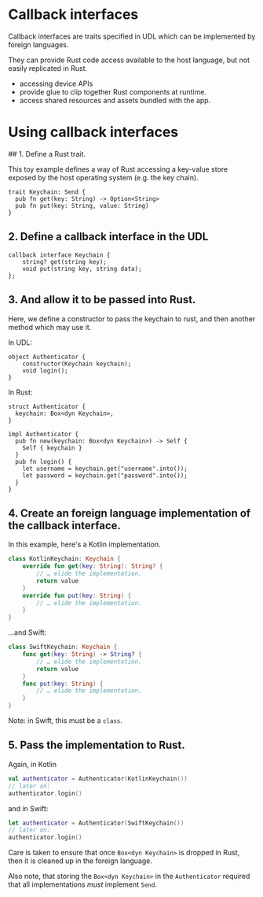 # Callback interfaces

Callback interfaces are traits specified in UDL which can be implemented by foreign languages.

They can provide Rust code access available to the host language, but not easily replicated
in Rust.

 * accessing device APIs
 * provide glue to clip together Rust components at runtime.
 * access shared resources and assets bundled with the app.

# Using callback interfaces

## 1. Define a Rust trait.

This toy example defines a way of Rust accessing a key-value store exposed
by the host operating system (e.g. the key chain).

```rust,no_run
trait Keychain: Send {
  pub fn get(key: String) -> Option<String>
  pub fn put(key: String, value: String)
}
```

## 2. Define a callback interface in the UDL

```webidl
callback interface Keychain {
    string? get(string key);
    void put(string key, string data);
};
```

## 3. And allow it to be passed into Rust.

Here, we define a constructor to pass the keychain to rust, and then another method
which may use it.

In UDL:

```webidl
object Authenticator {
    constructor(Keychain keychain);
    void login();
}
```

In Rust:

```rust,no_run
struct Authenticator {
  keychain: Box<dyn Keychain>,
}

impl Authenticator {
  pub fn new(keychain: Box<dyn Keychain>) -> Self {
    Self { keychain }
  }
  pub fn login() {
    let username = keychain.get("username".into());
    let password = keychain.get("password".into());
  }
}
```

## 4. Create an foreign language implementation of the callback interface.

In this example, here's a Kotlin implementation.

```kotlin
class KotlinKeychain: Keychain {
    override fun get(key: String): String? {
        // … elide the implementation.
        return value
    }
    override fun put(key: String) {
        // … elide the implementation.
    }
}
```

…and Swift:

```swift
class SwiftKeychain: Keychain {
    func get(key: String) -> String? {
        // … elide the implementation.
        return value
    }
    func put(key: String) {
        // … elide the implementation.
    }
}
```

Note: in Swift, this must be a `class`.

## 5. Pass the implementation to Rust.

Again, in Kotlin

```kt
val authenticator = Authenticator(KotlinKeychain())
// later on:
authenticator.login()
```

and in Swift:

```swift
let authenticator = Authenticator(SwiftKeychain())
// later on:
authenticator.login()
```

Care is taken to ensure that once `Box<dyn Keychain>` is dropped in Rust, then it is cleaned up in the foreign language.

Also note, that storing the `Box<dyn Keychain>` in the `Authenticator` required that all implementations
*must* implement `Send`.